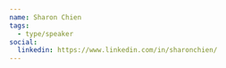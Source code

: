 ```yaml
---
name: Sharon Chien
tags:
  - type/speaker
social:
  linkedin: https://www.linkedin.com/in/sharonchien/
---
```

